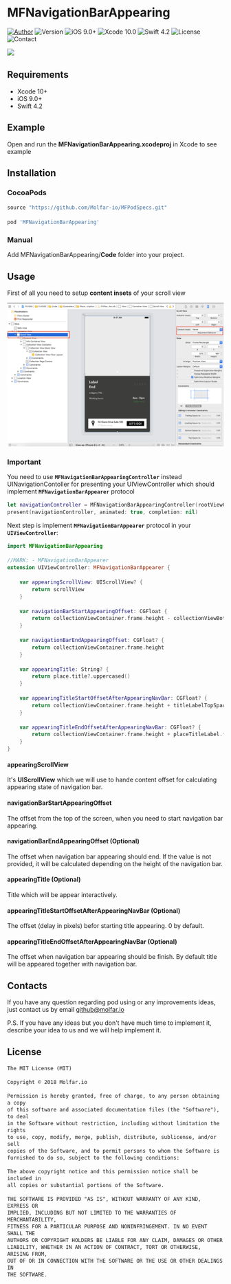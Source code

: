 # MFNavigationBarAppearing
[![Author](https://img.shields.io/badge/author-molfar.io-orange.svg)](https://www.molfar.io)
![Version](https://img.shields.io/badge/version-1.0.7-blue.svg)
![iOS 9.0+](https://img.shields.io/badge/iOS-9.0%2B-blue.svg)
![Xcode 10.0](https://img.shields.io/badge/Xcode-10.0-blue.svg)
![Swift 4.2](https://img.shields.io/badge/Swift-4.2-blue.svg)
![License](https://img.shields.io/badge/license-MIT-black.svg)
![Contact](https://img.shields.io/badge/contact-github%40molfar.io-orange.svg)

![](https://github.com/Molfar-io/MFNavigationBarAppearing/blob/master/example_300.gif)

## Requirements
* Xcode 10+
* iOS 9.0+
* Swift 4.2

## Example

Open and run the **MFNavigationBarAppearing.xcodeproj** in Xcode to see example

## Installation

### CocoaPods

``` ruby
source "https://github.com/Molfar-io/MFPodSpecs.git"

pod 'MFNavigationBarAppearing'
```

### Manual

Add MFNavigationBarAppearing/**Code** folder into your project.

## Usage

First of all you need to setup **content insets** of your scroll view 

![Content insets](https://github.com/Molfar-io/MFNavigationBarAppearing/blob/master/content_insets.png)

### Important 
You need to use **`MFNavigationBarAppearingController`** instead UINavigationContoller for presenting your UIViewController which should implement **`MFNavigationBarAppearer`** protocol

```swift
let navigationController = MFNavigationBarAppearingController(rootViewController: UIViewController<MFNavigationBarAppearer>())
present(navigationController, animated: true, completion: nil)
```

Next step is implement **`MFNavigationBarAppearer`** protocol in your **`UIViewController`**:

```swift
import MFNavigationBarAppearing

//MARK: - MFNavigationBarAppearer
extension UIViewController: MFNavigationBarAppearer {
    
    var appearingScrollView: UIScrollView? {
        return scrollView
    }

    var navigationBarStartAppearingOffset: CGFloat {
        return collectionViewContainer.frame.height - collectionViewBottomSpacing
    }
    
    var navigationBarEndAppearingOffset: CGFloat? {
        return collectionViewContainer.frame.height
    }
    
    var appearingTitle: String? {
        return place.title?.uppercased()
    }
    
    var appearingTitleStartOffsetAfterAppearingNavBar: CGFloat? {
        return collectionViewContainer.frame.height + titleLabelTopSpacing
    }
    
    var appearingTitleEndOffsetAfterAppearingNavBar: CGFloat? {
        return collectionViewContainer.frame.height + placeTitleLabel.frame.height
    }
}
```

#### appearingScrollView
It's **UIScrollView** which we will use to hande content offset for calculating appearing state of navigation bar.

#### navigationBarStartAppearingOffset
The offset from the top of the screen, when you need to start navigation bar appearing.

#### navigationBarEndAppearingOffset (Optional)
The offset when navigation bar appearing should end. If the value is not provided, it will be calculated depending on the height of the navigation bar.

#### appearingTitle (Optional)
Title which will be appear interactively.

#### appearingTitleStartOffsetAfterAppearingNavBar (Optional)
The offset (delay in pixels) befor starting title appearing. 0 by default.

#### appearingTitleEndOffsetAfterAppearingNavBar (Optional)
The offset when navigation bar appearing should be finish. By default title will be appeared together with navigation bar.


## Contacts
If you have any question regarding pod using or any improvements ideas, just contact us by email github@molfar.io

P.S. If you have any ideas but you don't have much time to implement it, describe your idea to us and we will help implement it.

## License

	The MIT License (MIT)

	Copyright © 2018 Molfar.io

	Permission is hereby granted, free of charge, to any person obtaining a copy
	of this software and associated documentation files (the "Software"), to deal
	in the Software without restriction, including without limitation the rights
	to use, copy, modify, merge, publish, distribute, sublicense, and/or sell
	copies of the Software, and to permit persons to whom the Software is
	furnished to do so, subject to the following conditions:
	
	The above copyright notice and this permission notice shall be included in
	all copies or substantial portions of the Software.
	
	THE SOFTWARE IS PROVIDED "AS IS", WITHOUT WARRANTY OF ANY KIND, EXPRESS OR
	IMPLIED, INCLUDING BUT NOT LIMITED TO THE WARRANTIES OF MERCHANTABILITY,
	FITNESS FOR A PARTICULAR PURPOSE AND NONINFRINGEMENT. IN NO EVENT SHALL THE
	AUTHORS OR COPYRIGHT HOLDERS BE LIABLE FOR ANY CLAIM, DAMAGES OR OTHER
	LIABILITY, WHETHER IN AN ACTION OF CONTRACT, TORT OR OTHERWISE, ARISING FROM,
	OUT OF OR IN CONNECTION WITH THE SOFTWARE OR THE USE OR OTHER DEALINGS IN
	THE SOFTWARE.

